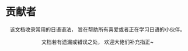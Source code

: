 # 贡献者

<VPTeamMembers align="center" size="small" :members="members" />

<p align="center">该文档收录常用的日语语法， 旨在帮助所有喜爱或者正在学习日语的小伙伴。</p>

<p align="center">文档若有遗漏或错误之处， 欢迎大佬们补充指正~</p>

<script setup>
import { VPTeamMembers } from 'vitepress/theme'

const members = [
  {
    avatar: 'https://www.github.com/luhaifeng666.png',
    name: 'luhaifeng666',
    title: 'Creator',
    sponsor: 'https://www.buymeacoffee.com/luhaifeng',
    links: [
      { icon: 'github', link: 'https://github.com/luhaifeng666' }
    ]
  },
  {
    avatar: 'https://github.com/ChangeSuger.png',
    name: 'ChangeSuger',
    title: 'Developer',
    links: [
      { icon: 'github', link: 'https://github.com/ChangeSuger' }
    ]
  }
]
</script>
